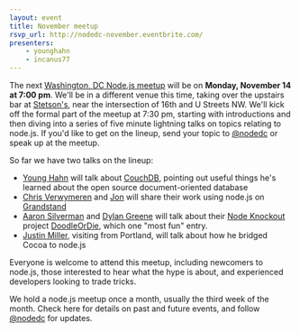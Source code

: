 ```yaml
---
layout: event
title: November meetup
rsvp_url: http://nodedc-november.eventbrite.com/
presenters:
    - younghahn
    - incanus77
---
```

The next [Washington, DC Node.js meetup](http://nodedc-november.eventbrite.com/) will be on **Monday, November 14 at 7:00 pm**. We'll be in a different venue this time, taking over the upstairs bar at [Stetson's](http://stetsons-dc.com/index.php), near the intersection of 16th and U Streets NW. We'll kick off the formal part of the meetup at 7:30 pm, starting with introductions and then diving into a series of five minute lightning talks on topics relating to node.js. If you'd like to get on the lineup, send your topic to [@nodedc](https://twitter.com/#!/nodedc) or speak up at the meetup.

So far we have two talks on the lineup:

- [Young Hahn](https://twitter.com/#!/younghahn) will talk about [CouchDB](http://couchdb.apache.org/), pointing out useful things he's learned about the open source document-oriented database 
- [Chris Verwymeren](https://twitter.com/#!/cvee) and [Jon](https://twitter.com/#!/linesandwaves) will share their work using node.js on [Grandstand](http://getgrandstand.com/)
- [Aaron Silverman](http://twitter.com/Zugwalt) and [Dylan Greene](https://twitter.com/#!/dylang) will talk about their [Node Knockout](http://blog.nodeknockout.com/post/9895206272/node-knockout-winners) project [DoodleOrDie](http://doodleordie.com/), which one "most fun" entry.
- [Justin Miller](https://twitter.com/#!/incanus77), visiting from Portland, will talk about how he bridged Cocoa to node.js

Everyone is welcome to attend this meetup, including newcomers to node.js, those interested to hear what the hype is about, and experienced developers looking to trade tricks. 

We hold a node.js meetup once a month, usually the third week of the month. Check here for details on past and future events, and follow [@nodedc](https://twitter.com/#!/nodedc) for updates.
